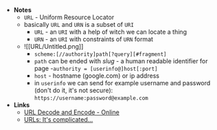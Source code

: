- **Notes**
	-  `URL` - Uniform Resource Locator
	- basically `URL` and `URN` is a subset of `URI`
		- `URL` - an `URI` with a help of witch we can locate a thing
		- `URN` - an `URI` with constraints of `URN` format 
	- ![[URL/Untitled.png]]
		- `scheme:[//authority]path[?query][#fragment]`
		- `path` can be ended with *slug -* a human readable identifier for page
		-`authority = [userinfo@]host[:port]`
		- `host` - hostname (google.com) or ip address
		- in `userinfo` we can send for example username and password (don't do it, it's not secure): `https://username:password@example.com`
- **Links**
	-  [URL Decode and Encode - Online](https://www.urldecoder.org/)
	-  [URLs: It's complicated...](https://www.netmeister.org/blog/urls.html)
